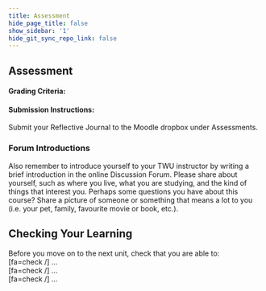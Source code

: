 ```yaml
---
title: Assessment
hide_page_title: false
show_sidebar: '1'
hide_git_sync_repo_link: false
---
```

## Assessment


#### Grading Criteria:


#### Submission Instructions:

Submit your Reflective Journal to the Moodle dropbox under Assessments.


### Forum Introductions

Also remember to introduce yourself to your  TWU instructor by writing a brief introduction in the online Discussion Forum.  Please share about yourself, such as where you live, what you are studying, and the kind of things that interest you. Perhaps some questions you have about this course? Share a picture of someone or something that means a lot to you (i.e. your pet, family, favourite movie or book, etc.).



## Checking Your Learning

Before you move on to the next unit, check that you are able to:  
[fa=check /] ...   
[fa=check /] ...  
[fa=check /] ...  
